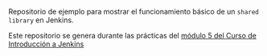 Repositorio de ejemplo para mostrar el funcionamiento
básico de un `shared library` en Jenkins.

Este repositorio se genera durante las prácticas del 
[módulo 5 del Curso de Introducción a Jenkins](https://github.com/Be-Core-Code/curso-intro-jenkins-modulo-5) 